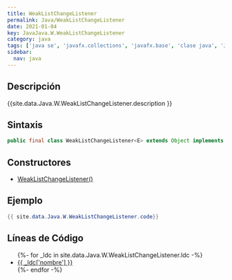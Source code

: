 ```yaml
---
title: WeakListChangeListener
permalink: Java/WeakListChangeListener
date: 2021-01-04
key: JavaJava.W.WeakListChangeListener
category: java
tags: ['java se', 'javafx.collections', 'javafx.base', 'clase java', 'JavaFX 2.1']
sidebar: 
  nav: java
---
```


## Descripción
{{site.data.Java.W.WeakListChangeListener.description }}

## Sintaxis
~~~java
public final class WeakListChangeListener<E> extends Object implements ListChangeListener<E>, WeakListener
~~~

## Constructores
* [WeakListChangeListener()](/Java/WeakListChangeListener/WeakListChangeListener/)

## Ejemplo
~~~java
{{ site.data.Java.W.WeakListChangeListener.code}}
~~~

## Líneas de Código
<ul>
{%- for _ldc in site.data.Java.W.WeakListChangeListener.ldc -%}
   <li>
       <a href="{{_ldc['url'] }}">{{ _ldc['nombre'] }}</a>
   </li>
{%- endfor -%}
</ul>
